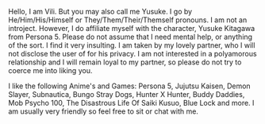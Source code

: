 Hello, I am Vili. But you may also call me Yusuke. I go by He/Him/His/Himself or They/Them/Their/Themself pronouns. I am not an introject. However, I do affiliate myself with the character, Yusuke Kitagawa from Persona 5. Please do not assume that I need mental help, or anything of the sort. I find it very insulting. I am taken by my lovely partner, who I will not disclose the user of for his privacy. I am not interested in a polyamorous relationship and I will remain loyal to my partner, so please do not try to coerce me into liking you.

I like the following Anime's and Games: Persona 5, Jujutsu Kaisen, Demon Slayer, Subnautica, Bungo Stray Dogs, Hunter X Hunter, Buddy Daddies, Mob Psycho 100, The Disastrous Life Of Saiki Kusuo, Blue Lock and more. I am usually very friendly so feel free to sit or chat with me.
